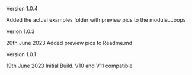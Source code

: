 Version 1.0.4

Added the actual examples folder with preview pics to the module....oops

Verion 1.0.3

20th June 2023
Added preview pics to Readme.md

Version 1.0.1

19th June 2023
Initial Build.  V10 and V11 compatible
